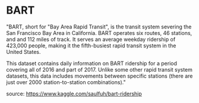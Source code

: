 # BART

"BART, short for "Bay Area Rapid Transit", is the transit system severing the San Francisco Bay Area in California. 
BART operates six routes, 46 stations, and and 112 miles of track. 
It serves an average weekday ridership of 423,000 people, making it the fifth-busiest rapid transit system in the United States.

This dataset contains daily information on BART ridership for a period covering all of 2016 and part of 2017. 
Unlike some other rapid transit system datasets, this data includes movements between specific stations (there are just over 2000 station-to-station combinations)."

source: https://www.kaggle.com/saulfuh/bart-ridership

